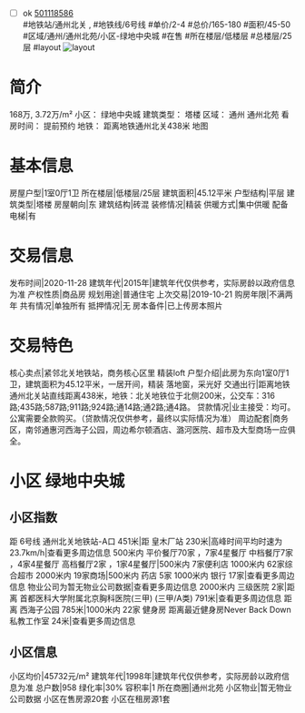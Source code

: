 - [ ] ok [501118586](https://bj.5i5j.com/ershoufang/501118586.html)  
 #地铁站/通州北关 ,  #地铁线/6号线
#单价/2-4 #总价/165-180 #面积/45-50   #区域/通州/通州北苑/小区-绿地中央城 #在售 #所在楼层/低楼层 #总楼层/25层 #layout 
![layout](http://image2a.5i5j.com/bdir/layout/f2c68c5ee9a644bf84ca971009ffe80c.jpg_P5.jpg) 
# 简介 
 168万,  3.72万/m² 
小区： 绿地中央城
建筑类型： 塔楼
区域： 通州 通州北苑
看房时间： 提前预约
地铁： 距离地铁通州北关438米 地图
# 基本信息 
 房屋户型|1室0厅1卫
所在楼层|低楼层/25层
建筑面积|45.12平米
户型结构|平层
建筑类型|塔楼
房屋朝向|东
建筑结构|砖混
装修情况|精装
供暖方式|集中供暖
配备电梯|有
# 交易信息 
 发布时间|2020-11-28
建筑年代|2015年|建筑年代仅供参考，实际房龄以政府信息为准
产权性质|商品房
规划用途|普通住宅
上次交易|2019-10-21
购房年限|不满两年
共有情况|单独所有
抵押情况|无
房本备件|已上传房本照片
# 交易特色 
 核心卖点|紧邻北关地铁站，商务核心区里 精装loft
户型介绍|此房为东向1室0厅1卫，建筑面积为45.12平米，一居开间，精装 落地窗，采光好
交通出行|距离地铁通州北关站直线距离438米，地铁：北关地铁位于北侧200米，公交车：316路;435路;587路;911路;924路;通14路;通2路;通4路。
贷款情况|业主接受：均可。公寓需要全款购买。（贷款情况仅供参考，最终以实际情况为准）
周边配套|商务区，南邻通惠河西海子公园，周边希尔顿酒店、潞河医院、超市及大型商场一应俱全。
# 小区 绿地中央城
## 小区指数 
 距 6号线 通州北关地铁站-A口 451米|距 皇木厂站 230米|高峰时间平均时速为23.7km/h|查看更多周边信息
500米内 平价餐厅70家 ，7家4星餐厅
中档餐厅7家 ，4家4星餐厅
高档餐厅2家 ，1家4星餐厅|500米内 7家便利店
1000米内 62家综合超市
2000米内 19家商场|500米内 药店 5家
1000米内 银行 17家|查看更多周边信息
物业公司为暂无物业公司数据|查看更多周边信息
2000米内 三级医院 2家|距离 首都医科大学附属北京胸科医院(三甲) (三甲/A类) 791米|查看更多周边信息
距离 西海子公园 785米|1000米内 22家 健身房
距离最近健身房Never Back Down 私教工作室 24米|查看更多周边信息
## 小区信息 
 小区均价|45732元/m²
建筑年代|1998年|建筑年代仅供参考，实际房龄以政府信息为准
总户数|958
绿化率|30%
容积率|1
所在商圈|通州北苑
小区物业|暂无物业公司数据
小区在售房源20套
小区在租房源1套

